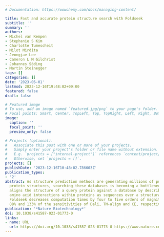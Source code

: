```yaml
---
# Documentation: https://wowchemy.com/docs/managing-content/

title: Fast and accurate protein structure search with Foldseek
subtitle: ''
summary: ''
authors:
- Michel van Kempen
- Stephanie S Kim
- Charlotte Tumescheit
- Milot Mirdita
- Jeongjae Lee
- Cameron L M Gilchrist
- Johannes Söding
- Martin Steinegger
tags: []
categories: []
date: '2023-05-01'
lastmod: 2023-12-16T19:48:02+09:00
featured: false
draft: false

# Featured image
# To use, add an image named `featured.jpg/png` to your page's folder.
# Focal points: Smart, Center, TopLeft, Top, TopRight, Left, Right, BottomLeft, Bottom, BottomRight.
image:
  caption: ''
  focal_point: ''
  preview_only: false

# Projects (optional).
#   Associate this post with one or more of your projects.
#   Simply enter your project's folder or file name without extension.
#   E.g. `projects = ["internal-project"]` references `content/project/deep-learning/index.md`.
#   Otherwise, set `projects = []`.
projects: []
publishDate: '2023-12-16T10:48:02.786603Z'
publication_types:
- '2'
abstract: As structure prediction methods are generating millions of publicly available
  protein structures, searching these databases is becoming a bottleneck. Foldseek
  aligns the structure of a query protein against a database by describing tertiary
  amino acid interactions within proteins as sequences over a structural alphabet.
  Foldseek decreases computation times by four to five orders of magnitude with 86%,
  88% and 133% of the sensitivities of Dali, TM-align and CE, respectively.
publication: '*Nature Biotechnology*'
doi: 10.1038/s41587-023-01773-0
links:
- name: URL
  url: https://doi.org/10.1038/s41587-023-01773-0 https://www.nature.com/articles/s41587-023-01773-0
---
```

